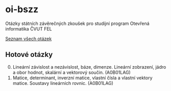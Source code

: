 oi-bszz
=======

Otázky státních závěrečných zkoušek pro studijní program Otevřená informatika ČVUT FEL

[Seznam všech otázek](http://www.fel.cvut.cz/education/bachelor/topicsOI.html)

Hotové otázky
-------------

0.	Lineární závislost a nezávislost, báze, dimenze. Lineární zobrazení, jádro a obor hodnot, skalární a vektorový součin. (A0B01LAG)
0.	Matice, determinant, inverzní matice, vlastní čísla a vlastní vektory matice. Soustavy lineárních rovnic. (A0B01LAG)
